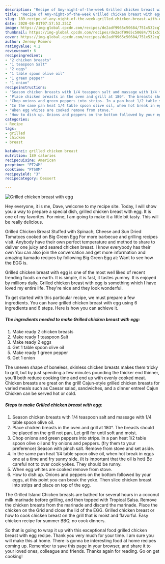 ```yaml
---
description: "Recipe of Any-night-of-the-week Grilled chicken breast with egg"
title: "Recipe of Any-night-of-the-week Grilled chicken breast with egg"
slug: 189-recipe-of-any-night-of-the-week-grilled-chicken-breast-with-egg
date: 2020-08-01T07:57:53.251Z
image: https://img-global.cpcdn.com/recipes/de2adf9965c50684/751x532cq70/grilled-chicken-breast-with-egg-recipe-main-photo.jpg
thumbnail: https://img-global.cpcdn.com/recipes/de2adf9965c50684/751x532cq70/grilled-chicken-breast-with-egg-recipe-main-photo.jpg
cover: https://img-global.cpcdn.com/recipes/de2adf9965c50684/751x532cq70/grilled-chicken-breast-with-egg-recipe-main-photo.jpg
author: Jeremy Romero
ratingvalue: 4.2
reviewcount: 6
recipeingredient:
- "2 chicken breasts"
- "1 teaspoon Salt"
- "2 eggs"
- "1 table spoon olive oil"
- "1 green pepper"
- "1 onion"
recipeinstructions:
- "Season chicken breasts with 1/4 teaspoon salt and massage with 1/4 table spoon olive oil."
- "Place chicken breasts in the oven and grill at 180°. The breasts should be placed on the grill not pan. Let grill for until soft and moist."
- "Chop onions and green peppers into strips. In a pan heat 1/2 table spoon olive oil and fry onions and peppers. (fry them to your preference) Season with pinch salt. Remove from stove and set aside."
- "In the same pan heat 1/4 table spoon olive oil, when hot break in eggs one at a time and fry sunny side. (it is important that the oil is hot) Be careful not to over cook yokes. They should be runny."
- "When egg whites are cooked remove from stove."
- "How to dish up. Onions and peppers on the bottom followed by your eggs, at this point you can break the yoke. Then slice chicken breast into strips and place on top of the egg."
categories:
- Recipe
tags:
- grilled
- chicken
- breast

katakunci: grilled chicken breast 
nutrition: 189 calories
recipecuisine: American
preptime: "PT24M"
cooktime: "PT60M"
recipeyield: "3"
recipecategory: Dessert

---
```



![Grilled chicken breast with egg](https://img-global.cpcdn.com/recipes/de2adf9965c50684/751x532cq70/grilled-chicken-breast-with-egg-recipe-main-photo.jpg)

Hey everyone, it is me, Dave, welcome to my recipe site. Today, I will show you a way to prepare a special dish, grilled chicken breast with egg. It is one of my favorites. For mine, I am going to make it a little bit tasty. This will be really delicious.

Grilled Chicken Breast Stuffed with Spinach, Cheese and Sun Dried Tomatoes cooked on Big Green Egg For more barbecue and grilling recipes visit. Anybody have their own perfect temperature and method to share to deliver one juicy and seared chicken breast. I know everybody has their own You can also join the conversation and get more information and amazing kamado recipes by following Big Green Egg at: Want to see how the EGG is.

Grilled chicken breast with egg is one of the most well liked of recent trending foods on earth. It is simple, it is fast, it tastes yummy. It is enjoyed by millions daily. Grilled chicken breast with egg is something which I have loved my entire life. They're nice and they look wonderful.


To get started with this particular recipe, we must prepare a few ingredients. You can have grilled chicken breast with egg using 6 ingredients and 6 steps. Here is how you can achieve it.

<!--inarticleads1-->

##### The ingredients needed to make Grilled chicken breast with egg:

1. Make ready 2 chicken breasts
1. Make ready 1 teaspoon Salt
1. Make ready 2 eggs
1. Get 1 table spoon olive oil
1. Make ready 1 green pepper
1. Get 1 onion


The uneven shape of boneless, skinless chicken breasts makes them tricky to grill, but by just spending a few minutes pounding the thicker end thinner, you&#39;ll both reduce cooking time and end up with evenly cooked meat. Chicken breasts are great on the grill! Cajun-style grilled chicken breasts for varied meals such as Caesar salad, sandwiches, and a dinner entree! Cajun Chicken can be served hot or cold. 

<!--inarticleads2-->

##### Steps to make Grilled chicken breast with egg:

1. Season chicken breasts with 1/4 teaspoon salt and massage with 1/4 table spoon olive oil.
1. Place chicken breasts in the oven and grill at 180°. The breasts should be placed on the grill not pan. Let grill for until soft and moist.
1. Chop onions and green peppers into strips. In a pan heat 1/2 table spoon olive oil and fry onions and peppers. (fry them to your preference) Season with pinch salt. Remove from stove and set aside.
1. In the same pan heat 1/4 table spoon olive oil, when hot break in eggs one at a time and fry sunny side. (it is important that the oil is hot) Be careful not to over cook yokes. They should be runny.
1. When egg whites are cooked remove from stove.
1. How to dish up. Onions and peppers on the bottom followed by your eggs, at this point you can break the yoke. Then slice chicken breast into strips and place on top of the egg.


The Grilled Island Chicken breasts are bathed for several hours in a coconut milk marinade before grilling, and then topped with Tropical Salsa. Remove the chicken breasts from the marinade and discard the marinade. Place the chicken on the Grid and close the lid of the EGG. Grilled chicken breast or how to cook chicken breast on the grill that is moist and flavorful. Easy chicken recipe for summer BBQ, no cook dinners. 

So that is going to wrap it up with this exceptional food grilled chicken breast with egg recipe. Thank you very much for your time. I am sure you will make this at home. There is gonna be interesting food at home recipes coming up. Remember to save this page in your browser, and share it to your loved ones, colleague and friends. Thanks again for reading. Go on get cooking!
